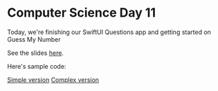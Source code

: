 # Computer Science Day 11

<link href="index.css" rel="stylesheet">

Today, we're finishing our SwiftUI Questions app and getting started on Guess My Number

See the slides [here](../presentation-pdfs/day11.pdf).

Here's sample code:

[Simple version](../code_snippets/day11-guesss-my-number-1.html)
[Complex version](../code_snippets/day11-guesss-my-number-2.html)